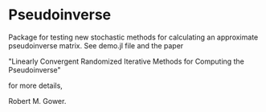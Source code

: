 # Pseudoinverse

Package for testing new stochastic methods for calculating an approximate pseudoinverse matrix. See demo.jl file and the paper  

"Linearly Convergent Randomized Iterative Methods for Computing the Pseudoinverse"

for more details,

Robert M. Gower.
